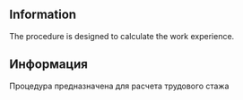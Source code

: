 ## Information

The procedure is designed to calculate the work experience.


## Информация

Процедура предназначена для расчета трудового стажа